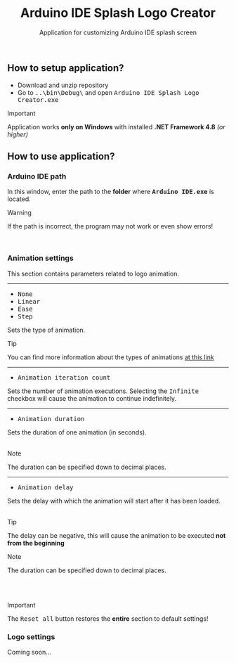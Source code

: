 <h1 align="center"> Arduino IDE Splash Logo Creator </h1>
<p align="center">Application for customizing Arduino IDE splash screen</p>
<br>

## How to setup application?

<ul>
  <li>Download and unzip repository</li>
  <li>Go to <tt>..\bin\Debug\</tt> and open <tt>Arduino IDE Splash Logo Creator.exe</tt></li>
</ul>

  > [!IMPORTANT]
  > Application works **only on Windows** with installed **.NET Framework 4.8** _(or higher)_

## How to use application?

### Arduino IDE path
In this window, enter the path to the **folder** where **<tt>Arduino IDE.exe</tt>** is located. 

  > [!WARNING]
  > If the path is incorrect, the program may not work or even show errors!

<br>

### Animation settings
This section contains parameters related to logo animation. <br><hr>
<ul>
  <li><tt>None</tt></li>
  <li><tt>Linear</tt></li>
  <li><tt>Ease</tt></li>
  <li><tt>Step</tt></li>
</ul>

Sets the type of animation.
<br>

  > [!TIP]
  > You can find more information about the types of animations <a href="https://developer.mozilla.org/en-US/docs/Web/CSS/animation-timing-function#values" target="_blank">at this link</a>

<hr>
<ul><li><tt>Animation iteration count</tt></li></ul>
Sets the number of animation executions. Selecting the <tt>Infinite</tt> <br>checkbox will cause the animation to continue indefinitely.
<br><hr>

<ul><li><tt>Animation duration</tt></li></ul>
Sets the duration of one animation (in seconds).
<br><br>

> [!NOTE]  
> The duration can be specified down to decimal places.

<hr>
<ul><li><tt>Animation delay</tt></li></ul>
Sets the delay with which the animation will start after it has been loaded.
<br><br>

> [!TIP]
> The delay can be negative, this will cause the animation to be executed ****not from the beginning****

> [!NOTE]  
> The duration can be specified down to decimal places.

<br><br>

> [!IMPORTANT]
> The <tt>Reset all</tt> button restores the ****entire**** section to default settings!

### Logo settings

Coming soon...
